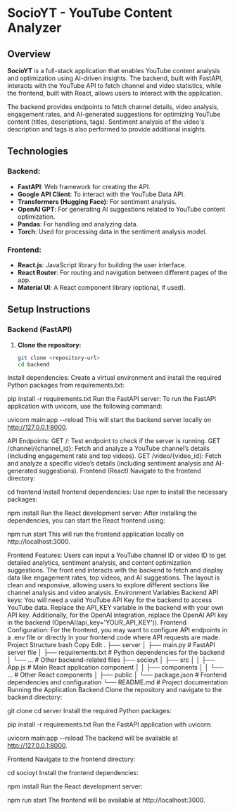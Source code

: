 
# SocioYT - YouTube Content Analyzer

## Overview

**SocioYT** is a full-stack application that enables YouTube content analysis and optimization using AI-driven insights. The backend, built with FastAPI, interacts with the YouTube API to fetch channel and video statistics, while the frontend, built with React, allows users to interact with the application.

The backend provides endpoints to fetch channel details, video analysis, engagement rates, and AI-generated suggestions for optimizing YouTube content (titles, descriptions, tags). Sentiment analysis of the video's description and tags is also performed to provide additional insights.

## Technologies

### Backend:
- **FastAPI**: Web framework for creating the API.
- **Google API Client**: To interact with the YouTube Data API.
- **Transformers (Hugging Face)**: For sentiment analysis.
- **OpenAI GPT**: For generating AI suggestions related to YouTube content optimization.
- **Pandas**: For handling and analyzing data.
- **Torch**: Used for processing data in the sentiment analysis model.

### Frontend:
- **React.js**: JavaScript library for building the user interface.
- **React Router**: For routing and navigation between different pages of the app.
- **Material UI**: A React component library (optional, if used).

## Setup Instructions

### Backend (FastAPI)

1. **Clone the repository:**
   ```bash
   git clone <repository-url>
   cd backend
Install dependencies: Create a virtual environment and install the required Python packages from requirements.txt:

pip install -r requirements.txt
Run the FastAPI server: To run the FastAPI application with uvicorn, use the following command:

uvicorn main:app --reload
This will start the backend server locally on http://127.0.0.1:8000.

API Endpoints:
GET /: Test endpoint to check if the server is running.
GET /channel/{channel_id}: Fetch and analyze a YouTube channel’s details (including engagement rate and top videos).
GET /video/{video_id}: Fetch and analyze a specific video’s details (including sentiment analysis and AI-generated suggestions).
Frontend (React)
Navigate to the frontend directory:


cd frontend
Install frontend dependencies: Use npm to install the necessary packages:


npm install
Run the React development server: After installing the dependencies, you can start the React frontend using:

npm run start
This will run the frontend application locally on http://localhost:3000.

Frontend Features:
Users can input a YouTube channel ID or video ID to get detailed analytics, sentiment analysis, and content optimization suggestions.
The front end interacts with the backend to fetch and display data like engagement rates, top videos, and AI suggestions.
The layout is clean and responsive, allowing users to explore different sections like channel analysis and video analysis.
Environment Variables
Backend API keys:
You will need a valid YouTube API Key for the backend to access YouTube data. Replace the API_KEY variable in the backend with your own API key.
Additionally, for the OpenAI integration, replace the OpenAI API key in the backend (OpenAI(api_key='YOUR_API_KEY')).
Frontend Configuration:
For the frontend, you may want to configure API endpoints in a .env file or directly in your frontend code where API requests are made.
Project Structure
bash
Copy
Edit
.
├── server
│   ├── main.py                  # FastAPI server file
│   ├── requirements.txt         # Python dependencies for the backend
│   └── ...                      # Other backend-related files
├── socioyt
│   ├── src
│   │   ├── App.js               # Main React application component
│   │   ├── components
│   │   └── ...                  # Other React components
│   ├── public
│   └── package.json             # Frontend dependencies and configuration
└── README.md                    # Project documentation
Running the Application
Backend
Clone the repository and navigate to the backend directory:


git clone <repository-url>
cd server
Install the required Python packages:


pip install -r requirements.txt
Run the FastAPI application with uvicorn:

uvicorn main:app --reload
The backend will be available at http://127.0.0.1:8000.

Frontend
Navigate to the frontend directory:

cd socioyt
Install the frontend dependencies:


npm install
Run the React development server:


npm run start
The frontend will be available at http://localhost:3000.

